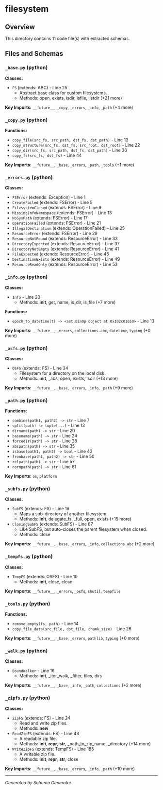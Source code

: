 # filesystem

## Overview

This directory contains 11 code file(s) with extracted schemas.

## Files and Schemas

### `_base.py` (python)

**Classes:**
- `FS` (extends: ABC) - Line 25
  - Abstract base class for custom filesystems.
  - Methods: open, exists, isdir, isfile, listdir (+21 more)

**Key Imports:** `__future__`, `_copy`, `_errors`, `_info`, `_path` (+4 more)

### `_copy.py` (python)

**Functions:**
- `copy_file(src_fs, src_path, dst_fs, dst_path)` - Line 13
- `copy_structure(src_fs, dst_fs, src_root, dst_root)` - Line 22
- `copy_dir(src_fs, src_path, dst_fs, dst_path)` - Line 36
- `copy_fs(src_fs, dst_fs)` - Line 44

**Key Imports:** `__future__`, `_base`, `_errors`, `_path`, `_tools` (+1 more)

### `_errors.py` (python)

**Classes:**
- `FSError` (extends: Exception) - Line 1
- `CreateFailed` (extends: FSError) - Line 5
- `FilesystemClosed` (extends: FSError) - Line 9
- `MissingInfoNamespace` (extends: FSError) - Line 13
- `NoSysPath` (extends: FSError) - Line 17
- `OperationFailed` (extends: FSError) - Line 21
- `IllegalDestination` (extends: OperationFailed) - Line 25
- `ResourceError` (extends: FSError) - Line 29
- `ResourceNotFound` (extends: ResourceError) - Line 33
- `DirectoryExpected` (extends: ResourceError) - Line 37
- `DirectoryNotEmpty` (extends: ResourceError) - Line 41
- `FileExpected` (extends: ResourceError) - Line 45
- `DestinationExists` (extends: ResourceError) - Line 49
- `ResourceReadOnly` (extends: ResourceError) - Line 53

### `_info.py` (python)

**Classes:**
- `Info` - Line 20
  - Methods: __init__, get, name, is_dir, is_file (+7 more)

**Functions:**
- `epoch_to_datetime(t) -> <ast.BinOp object at 0x102c01650>` - Line 13

**Key Imports:** `__future__`, `_errors`, `collections.abc`, `datetime`, `typing` (+0 more)

### `_osfs.py` (python)

**Classes:**
- `OSFS` (extends: FS) - Line 34
  - Filesystem for a directory on the local disk.
  - Methods: __init__, _abs, open, exists, isdir (+13 more)

**Key Imports:** `__future__`, `_base`, `_errors`, `_info`, `_path` (+9 more)

### `_path.py` (python)

**Functions:**
- `combine(path1, path2) -> str` - Line 7
- `split(path) -> tuple[...]` - Line 13
- `dirname(path) -> str` - Line 20
- `basename(path) -> str` - Line 24
- `forcedir(path) -> str` - Line 28
- `abspath(path) -> str` - Line 35
- `isbase(path1, path2) -> bool` - Line 43
- `frombase(path1, path2) -> str` - Line 50
- `relpath(path) -> str` - Line 57
- `normpath(path) -> str` - Line 61

**Key Imports:** `os`, `platform`

### `_subfs.py` (python)

**Classes:**
- `SubFS` (extends: FS) - Line 16
  - Maps a sub-directory of another filesystem.
  - Methods: __init__, delegate_fs, _full, open, exists (+15 more)
- `ClosingSubFS` (extends: SubFS) - Line 87
  - Like SubFS, but auto-closes the parent filesystem when closed.
  - Methods: close

**Key Imports:** `__future__`, `_base`, `_errors`, `_info`, `collections.abc` (+2 more)

### `_tempfs.py` (python)

**Classes:**
- `TempFS` (extends: OSFS) - Line 10
  - Methods: __init__, close, clean

**Key Imports:** `__future__`, `_errors`, `_osfs`, `shutil`, `tempfile`

### `_tools.py` (python)

**Functions:**
- `remove_empty(fs, path)` - Line 14
- `copy_file_data(src_file, dst_file, chunk_size)` - Line 26

**Key Imports:** `__future__`, `_base`, `_errors`, `pathlib`, `typing` (+0 more)

### `_walk.py` (python)

**Classes:**
- `BoundWalker` - Line 16
  - Methods: __init__, _iter_walk, _filter, files, dirs

**Key Imports:** `__future__`, `_base`, `_info`, `_path`, `collections` (+2 more)

### `_zipfs.py` (python)

**Classes:**
- `ZipFS` (extends: FS) - Line 24
  - Read and write zip files.
  - Methods: __new__
- `ReadZipFS` (extends: FS) - Line 43
  - A readable zip file.
  - Methods: __init__, __repr__, __str__, _path_to_zip_name, _directory (+14 more)
- `WriteZipFS` (extends: TempFS) - Line 185
  - A writable zip file.
  - Methods: __init__, __repr__, __str__, close

**Key Imports:** `__future__`, `_base`, `_errors`, `_info`, `_path` (+10 more)

---
*Generated by Schema Generator*